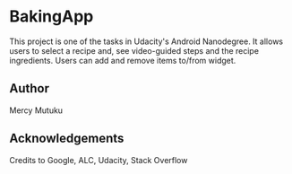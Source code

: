 # BakingApp
This project is one of the tasks in Udacity's Android Nanodegree. It allows users to select a recipe and, see 
video-guided steps and the recipe ingredients. Users can add and remove items to/from widget.
 
## Author
Mercy Mutuku

## Acknowledgements
Credits to Google, ALC, Udacity, Stack Overflow
